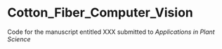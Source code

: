 # Cotton_Fiber_Computer_Vision
Code for the manuscript entitled XXX submitted to _Applications in Plant Science_
